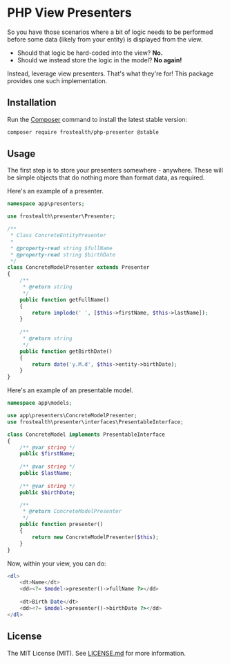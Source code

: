 PHP View Presenters
=============

So you have those scenarios where a bit of logic needs to be performed before some data (likely from your entity) 
is displayed from the view.

* Should that logic be hard-coded into the view? **No.**
* Should we instead store the logic in the model? **No again!**

Instead, leverage view presenters. That's what they're for! This package provides one such implementation.

## Installation

Run the [Composer](http://getcomposer.org/download/) command to install the latest stable version:

```bash
composer require frostealth/php-presenter @stable
```

## Usage

The first step is to store your presenters somewhere - anywhere. 
These will be simple objects that do nothing more than format data, as required.

Here's an example of a presenter.

```php
namespace app\presenters;

use frostealth\presenter\Presenter;

/**
 * Class ConcreteEntityPresenter
 *
 * @property-read string $fullName
 * @property-read string $birthDate
 */
class ConcreteModelPresenter extends Presenter
{
    /**
     * @return string
     */
    public function getFullName()
    {
        return implode(' ', [$this->firstName, $this->lastName]);
    }
    
    /**
     * @return string
     */
    public function getBirthDate()
    {
        return date('y.M.d', $this->entity->birthDate);
    }
}
```

Here's an example of an presentable model.

```php
namespace app\models;

use app\presenters\ConcreteModelPresenter;
use frostealth\presenter\interfaces\PresentableInterface;

class ConcreteModel implements PresentableInterface
{
    /** @var string */
    public $firstName;
    
    /** @var string */
    public $lastName;
    
    /** @var string */
    public $birthDate;

    /**
     * @return ConcreteModelPresenter
     */
    public function presenter()
    {
        return new ConcreteModelPresenter($this);
    }
}
```

Now, within your view, you can do:

```php
<dl>
    <dt>Name</dt>
    <dd><?= $model->presenter()->fullName ?></dd>
    
    <dt>Birth Date</dt>
    <dd><?= $model->presenter()->birthDate ?></dd>
</dl>
```

## License

The MIT License (MIT).
See [LICENSE.md](https://github.com/frostealth/php-presenter/blob/master/LICENSE.md) for more information.
